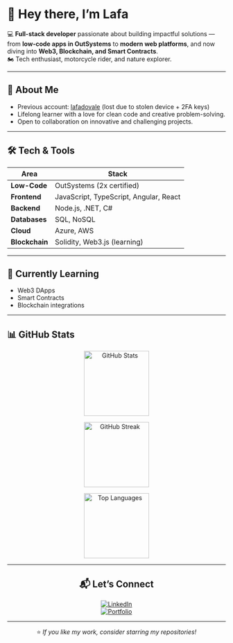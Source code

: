 # 👋 Hey there, I’m Lafa  

💻 **Full-stack developer** passionate about building impactful solutions — from **low-code apps in OutSystems** to **modern web platforms**, and now diving into **Web3, Blockchain, and Smart Contracts**.  
🏍️ Tech enthusiast, motorcycle rider, and nature explorer.  

---

## 🚀 About Me  
- Previous account: [lafadovale](https://github.com/lafadovale) (lost due to stolen device + 2FA keys)  
- Lifelong learner with a love for clean code and creative problem-solving.  
- Open to collaboration on innovative and challenging projects.  

---

## 🛠️ Tech & Tools  
| Area | Stack |
|------|-------|
| **Low-Code** | OutSystems (2x certified) |
| **Frontend** | JavaScript, TypeScript, Angular, React |
| **Backend** | Node.js, .NET, C# |
| **Databases** | SQL, NoSQL |
| **Cloud** | Azure, AWS |
| **Blockchain** | Solidity, Web3.js (learning) |

---

## 🌱 Currently Learning  
- Web3 DApps  
- Smart Contracts  
- Blockchain integrations  

---

## 📊 GitHub Stats  

<div flex="flex-row" align="center">

  <img 
       src="https://github-readme-stats.vercel.app/api?username=lafapdvf&show_icons=true&theme=tokyonight&hide_border=true" 
       alt="GitHub Stats" 
       height="150" 
  />

  <img 
       src="https://github-readme-streak-stats.herokuapp.com/?user=lafapdvf&theme=tokyonight&hide_border=true" 
       alt="GitHub Streak" 
       height="150" 
  />
  
  <img 
       src="https://github-readme-stats.vercel.app/api/top-langs/?username=lafapdvf&layout=compact&theme=tokyonight&hide_border=true" 
       alt="Top Languages" 
       height="150" 
  />

---

## 📬 Let’s Connect  
[![LinkedIn](https://img.shields.io/badge/LinkedIn-blue?logo=linkedin&logoColor=white)](https://www.linkedin.com/in/lafadovale-outsystems/)  
[![Portfolio](https://img.shields.io/badge/Portfolio-000?logo=vercel&logoColor=white)](https://personal-kpwwg6kq.outsystemscloud.com/OutSystemsPortfolio/)  

---

⭐ _If you like my work, consider starring my repositories!_

